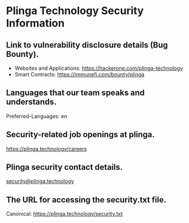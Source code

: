 # Plinga Technology Security Information

## Link to vulnerability disclosure details (Bug Bounty).
- Websites and Applications: https://hackerone.com/plinga-technology
- Smart Contracts: https://immunefi.com/bounty/plinga

## Languages that our team speaks and understands.
Preferred-Languages: en

## Security-related job openings at plinga.
https://plinga.technology/careers

## Plinga security contact details.
security@plinga.technology

## The URL for accessing the security.txt file.
Canonical: https://plinga.technology/security.txt
